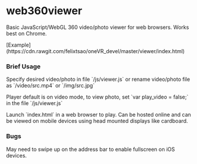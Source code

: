 # web360viewer

Basic JavaScript/WebGL 360 video/photo viewer for web browsers. Works best on Chrome.
<p>
[Example](https://cdn.rawgit.com/felixtsao/oneVR_devel/master/viewer/index.html)

<h3> Brief Usage </h3>
Specify desired video/photo in file `/js/viewer.js` or rename video/photo file as `/video/src.mp4` or `/img/src.jpg`
<p>
Player default is on video mode, to view photo, set `var play_video = false;` in the file `/js/viewer.js`
<p>
Launch `index.html` in a web browser to play. Can be hosted online and can be viewed on mobile devices using head mounted displays like cardboard.

<h3> Bugs </h3>
May need to swipe up on the address bar to enable fullscreen on iOS devices.
